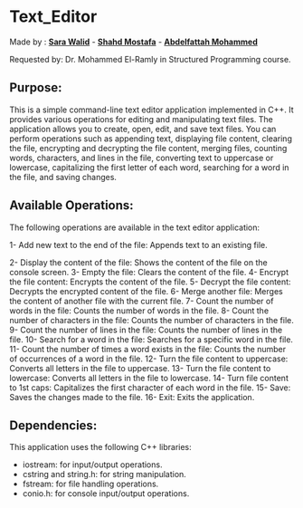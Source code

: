 # Text_Editor
Made by : [**Sara Walid**](https://github.com/sarawalid99) - [**Shahd Mostafa**](https://github.com/ShahdMostafa30) - [**Abdelfattah Mohammed**](https://github.com/Abd-Elfattah5)

Requested by:  Dr. Mohammed El-Ramly in Structured Programming course.

Purpose: 
----------------------
This is a simple command-line text editor application implemented in C++. It provides various operations for editing and manipulating text files. The application allows you to create, open, edit, and save text files. You can perform operations such as appending text, displaying file content, clearing the file, encrypting and decrypting the file content, merging files, counting words, characters, and lines in the file, converting text to uppercase or lowercase, capitalizing the first letter of each word, searching for a word in the file, and saving changes.

Available Operations: 
----------------------
The following operations are available in the text editor application:

1- Add new text to the end of the file: Appends text to an existing file.

2- Display the content of the file: Shows the content of the file on the console screen.
3- Empty the file: Clears the content of the file.
4- Encrypt the file content: Encrypts the content of the file.
5- Decrypt the file content: Decrypts the encrypted content of the file.
6- Merge another file: Merges the content of another file with the current file.
7- Count the number of words in the file: Counts the number of words in the file.
8- Count the number of characters in the file: Counts the number of characters in the file.
9- Count the number of lines in the file: Counts the number of lines in the file.
10- Search for a word in the file: Searches for a specific word in the file.
11- Count the number of times a word exists in the file: Counts the number of occurrences of a word in the file.
12- Turn the file content to uppercase: Converts all letters in the file to uppercase.
13- Turn the file content to lowercase: Converts all letters in the file to lowercase.
14- Turn file content to 1st caps: Capitalizes the first character of each word in the file.
15- Save: Saves the changes made to the file.
16- Exit: Exits the application.

Dependencies: 
----------------------
This application uses the following C++ libraries:

- iostream: for input/output operations.
- cstring and string.h: for string manipulation.
- fstream: for file handling operations.
- conio.h: for console input/output operations.
